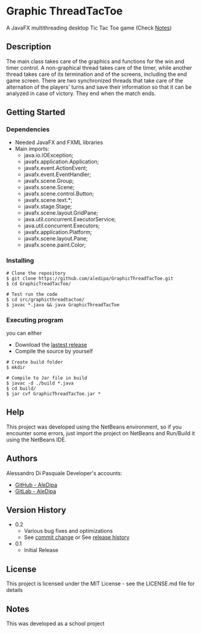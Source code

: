 # Graphic ThreadTacToe

A JavaFX multithreading desktop Tic Tac Toe game
(Check [Notes](#notes))

## Description

The main class takes care of the graphics and functions for the win and timer control. A non-graphical thread takes care of the timer, while another thread takes care of its termination and of the screens, including the end game screen.
There are two synchronized threads that take care of the alternation of the players' turns and save their information so that it can be analyzed in case of victory. They end when the match ends.



## Getting Started

### Dependencies

* Needed JavaFX and FXML libraries
* Main imports:
  * java.io.IOException;
  * javafx.application.Application;
  * javafx.event.ActionEvent;
  * javafx.event.EventHandler;
  * javafx.scene.Group;
  * javafx.scene.Scene;
  * javafx.scene.control.Button;
  * javafx.scene.text.*;
  * javafx.stage.Stage;
  * javafx.scene.layout.GridPane;
  * java.util.concurrent.ExecutorService;
  * java.util.concurrent.Executors;
  * javafx.application.Platform;
  * javafx.scene.layout.Pane;
  * javafx.scene.paint.Color;
 

### Installing

```
# Clone the repository
$ git clone https://github.com/aledipa/GraphicThreadTacToe.git
$ cd GraphicTreadTacToe/

# Test run the code
$ cd src/graphicthreadtactoe/
$ javac *.java && java GraphicThreadTacToe
```

### Executing program

you can either
* Download the [lastest release](https://github.com/aledipa/GraphicThreadTacToe/releases/tag/v1.0)
* Compile the source by yourself
```
# Create build folder
$ mkdir 

# Compile to Jar file in build
$ javac -d ./build *.java
$ cd build/
$ jar cvf GraphicThreadTacToe.jar *
```

## Help

This project was developed using the NetBeans environment, so if you encounter some errors, just import the project on NetBeans and Run/Build it using the NetBeans IDE.

## Authors

Alessandro Di Pasquale 
Developer's accounts:
- [GitHub - AleDipa](https://github.com/aledipa)
- [GitLab - AleDipa](https://gitlab.com/AleDipa)

## Version History

* 0.2
    * Various bug fixes and optimizations
    * See [commit change](https://github.com/aledipa/GraphicThreadTacToe/commits/main) or See [release history](https://github.com/aledipa/GraphicThreadTacToe/releases)
* 0.1
    * Initial Release

## License

This project is licensed under the MIT License - see the LICENSE.md file for details

## Notes
This was developed as a school project
